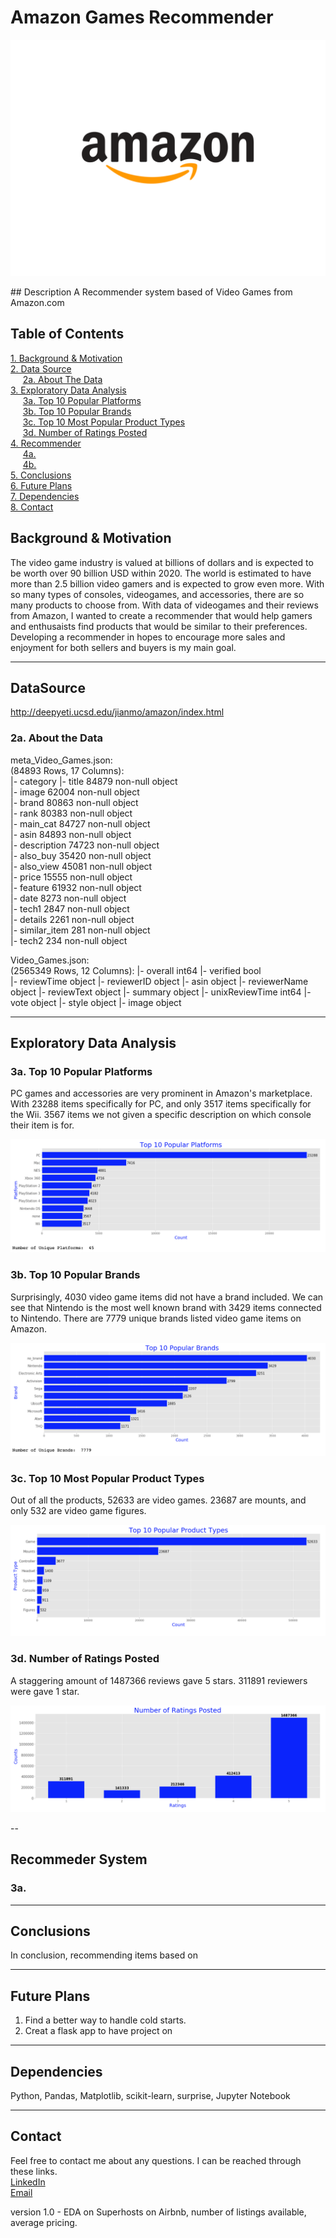 # **Amazon Games Recommender**  
<p align="center"><img src="AmazonLogo.png"></p>
## Description  
A Recommender system based of Video Games from Amazon.com

## Table of Contents
[1. Background & Motivation](#Background&Motivation)<br>
[2. Data Source](#DataSource)<br>
    &nbsp;&nbsp;&nbsp;&nbsp;&nbsp;[2a. About The Data](#data)<br>
[3. Exploratory Data Analysis](#EDA)<br>
    &nbsp;&nbsp;&nbsp;&nbsp;&nbsp;[3a. Top 10 Popular Platforms](#3a)<br>
    &nbsp;&nbsp;&nbsp;&nbsp;&nbsp;[3b. Top 10 Popular Brands](#3b)<br>
    &nbsp;&nbsp;&nbsp;&nbsp;&nbsp;[3c. Top 10 Most Popular Product Types](#3c)<br>
    &nbsp;&nbsp;&nbsp;&nbsp;&nbsp;[3d. Number of Ratings Posted](#3d)<br>
[4. Recommender](#Recommender)<br>
    &nbsp;&nbsp;&nbsp;&nbsp;&nbsp;[4a. ](#4a)<br>
    &nbsp;&nbsp;&nbsp;&nbsp;&nbsp;[4b. ](#4b)<br>
[5. Conclusions](#Conclusions)<br>
[6. Future Plans](#FuturePlans)<br>
[7. Dependencies](#Dependencies)<br>
[8. Contact](#Contact)<br>

## <a id="Background&Motivation">Background & Motivation</a>
The video game industry is valued at billions of dollars and is expected to be worth over 90 billion USD within 2020. The world is estimated to have more than 2.5 billion video gamers and is expected to grow even more. With so many types of consoles, videogames, and accessories, there are so many products to choose from. With data of videogames and their reviews from Amazon, I wanted to create a recommender that would help gamers and enthusaists find products that would be similar to their preferences. Developing a recommender in hopes to encourage more sales and enjoyment for both sellers and buyers is my main goal. 

---
## <a id="DataSource">DataSource</a>
http://deepyeti.ucsd.edu/jianmo/amazon/index.html

### <a id="data">2a. About the Data</a>
meta_Video_Games.json:  
(84893 Rows, 17 Columns):  
|- category 
|- title         84879 non-null  object  
|- image         62004 non-null  object  
|- brand         80863 non-null  object  
|- rank          80383 non-null  object  
|- main_cat      84727 non-null  object  
|- asin          84893 non-null  object  
|- description   74723 non-null  object  
|- also_buy      35420 non-null  object  
|- also_view     45081 non-null  object  
|- price         15555 non-null  object  
|- feature       61932 non-null  object  
|- date          8273 non-null   object  
|- tech1         2847 non-null   object  
|- details       2261 non-null   object  
|- similar_item  281 non-null    object  
|- tech2         234 non-null    object  
  
Video_Games.json:  
(2565349 Rows, 12 Columns):
|- overall         int64 
|- verified        bool  
|- reviewTime      object
|- reviewerID      object
|- asin            object
|- reviewerName    object
|- reviewText      object
|- summary         object
|- unixReviewTime  int64 
|- vote            object
|- style           object
|- image           object
 
---
## <a id="EDA">Exploratory Data Analysis</a>
### <a id="3a">3a. Top 10 Popular Platforms</a>

PC games and accessories are very prominent in Amazon's marketplace. With 23288 items 
specifically for PC, and only 3517 items specifically for the Wii. 3567 items we not given a 
specific description on which console their item is for. 
<p align="center"><img src="Graphs/1. Top 10 Popular Platforms.png"></p>


### <a id="3b">3b. Top 10 Popular Brands</a>

Surprisingly, 4030 video game items did not have a brand included. We can see that Nintendo
is the most well known brand with 3429 items connected to Nintendo. There are 7779 unique brands listed video game items on Amazon.
<p align="center"><img src="Graphs/2. Top 10 Popular Brands.png"></p>


### <a id="3c">3c. Top 10 Most Popular Product Types</a>

Out of all the products, 52633 are video games. 23687 are mounts, and only 532 are video game figures.
<p align="center"><img src="Graphs/3. Top 10 Most Popular Product Types.png"></p>

### <a id="3d">3d. Number of Ratings Posted</a>

A staggering amount of 1487366 reviews gave 5 stars. 311891 reviewers were gave 1 star.
<p align="center"><img src="Graphs/4. Number of Ratings Posted.png"></p>

<!--a id="3e">3e. Number of Ratings Posted -need to fix-</a>
<p align="center"><img src="Graphs/Number of Ratings Posted.png"></p-->

--
## <a id="Recommender">Recommeder System</a>
### <a id="3a">3a. </a>

---
## <a id="Conclusions">Conclusions</a>
In conclusion, recommending items based on 

---
## <a id="FuturePlans">Future Plans</a>
1. Find a better way to handle cold starts.
2. Creat a flask app to have project on

---
## <a id="Dependencies">Dependencies</a>
Python, 
Pandas, 
Matplotlib, 
scikit-learn, 
surprise, 
Jupyter Notebook

---
## <a id="Contact">Contact</a>
Feel free to contact me about any questions. I can be reached through these links.  
[LinkedIn](https://www.linkedin.com/in/winrichsy/)  
[Email](winrichsy@gmail.com)  
  
version 1.0 - EDA on Superhosts on Airbnb, number of listings available, average pricing. 

